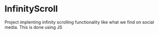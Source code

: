 # InfinityScroll
 Project implenting infinity scrolling functionality like what we find on social media. This is done using JS
